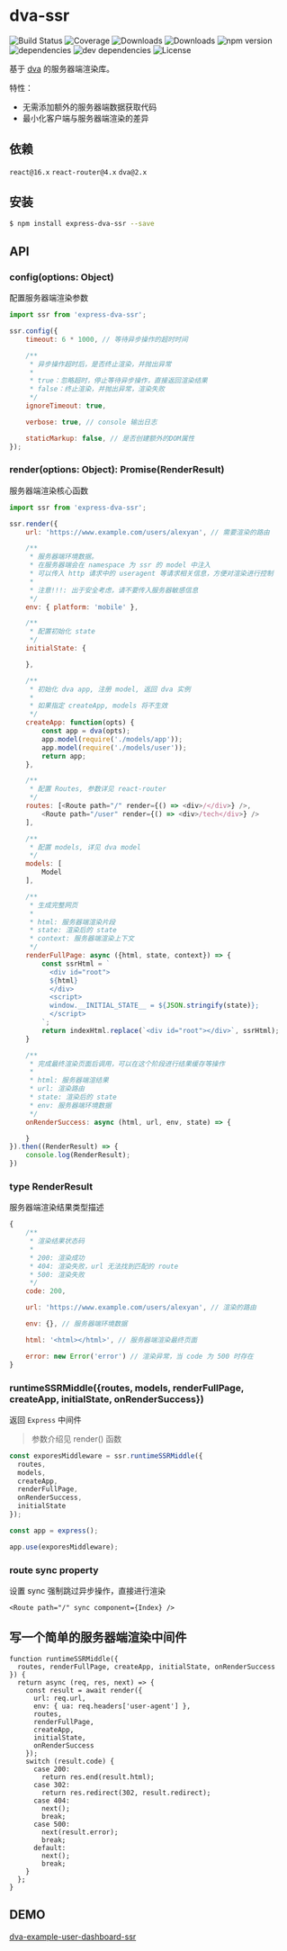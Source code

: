 # dva-ssr

![Build Status](https://img.shields.io/travis/alexayan/express-dva-ssr.svg)
![Coverage](https://img.shields.io/coveralls/alexayan/express-dva-ssr.svg)
![Downloads](https://img.shields.io/npm/dm/express-dva-ssr.svg)
![Downloads](https://img.shields.io/npm/dt/express-dva-ssr.svg)
![npm version](https://img.shields.io/npm/v/express-dva-ssr.svg)
![dependencies](https://img.shields.io/david/alexayan/dva-ssr.svg)
![dev dependencies](https://img.shields.io/david/dev/alexayan/dva-ssr.svg)
![License](https://img.shields.io/npm/l/express-dva-ssr.svg)

基于 [dva](https://github.com/dvajs/dva) 的服务器端渲染库。

特性：

- 无需添加额外的服务器端数据获取代码
- 最小化客户端与服务器端渲染的差异

## 依赖

`react@16.x` `react-router@4.x` `dva@2.x`

## 安装

``` bash
$ npm install express-dva-ssr --save
```

## API

### config(options: Object)

配置服务器端渲染参数

``` javascript
import ssr from 'express-dva-ssr';

ssr.config({
	timeout: 6 * 1000, // 等待异步操作的超时时间

	/**
	 * 异步操作超时后，是否终止渲染，并抛出异常
	 *
	 * true：忽略超时，停止等待异步操作，直接返回渲染结果
	 * false：终止渲染，并抛出异常，渲染失败
	 */
	ignoreTimeout: true,

	verbose: true, // console 输出日志

	staticMarkup: false, // 是否创建额外的DOM属性
});

```

### render(options: Object): Promise(RenderResult)

服务器端渲染核心函数

``` javascript
import ssr from 'express-dva-ssr';

ssr.render({
	url: 'https://www.example.com/users/alexyan', // 需要渲染的路由

	/**
	 * 服务器端环境数据。
	 * 在服务器端会在 namespace 为 ssr 的 model 中注入
	 * 可以传入 http 请求中的 useragent 等请求相关信息，方便对渲染进行控制
	 *
	 * 注意!!!: 出于安全考虑，请不要传入服务器敏感信息
	 */
	env: { platform: 'mobile' },

	/**
	 * 配置初始化 state
	 */
	initialState: {

	},

	/**
	 * 初始化 dva app, 注册 model, 返回 dva 实例
	 *
	 * 如果指定 createApp, models 将不生效
	 */
	createApp: function(opts) {
		const app = dva(opts);
  		app.model(require('./models/app'));
  		app.model(require('./models/user'));
  		return app;
	},

	/**
	 * 配置 Routes, 参数详见 react-router
	 */
	routes: [<Route path="/" render={() => <div>/</div>} />,
		<Route path="/user" render={() => <div>/tech</div>} />
  	],

  	/**
	 * 配置 models, 详见 dva model
	 */
	models: [
		Model
	],

	/**
	 * 生成完整网页
	 *
	 * html: 服务器端渲染片段
	 * state: 渲染后的 state
	 * context: 服务器端渲染上下文
	 */
	renderFullPage: async ({html, state, context}) => {
		const ssrHtml = `
		  <div id="root">
		  ${html}
		  </div>
		  <script>
		  window.__INITIAL_STATE__ = ${JSON.stringify(state)};
		  </script>
		`;
		return indexHtml.replace(`<div id="root"></div>`, ssrHtml);
	}

	/**
	 * 完成最终渲染页面后调用，可以在这个阶段进行结果缓存等操作
	 *
	 * html: 服务器端渲结果
	 * url: 渲染路由
	 * state: 渲染后的 state
	 * env: 服务器端环境数据
	 */
	onRenderSuccess: async (html, url, env, state) => {

	}
}).then((RenderResult) => {
	console.log(RenderResult);
})

```

### type RenderResult

服务器端渲染结果类型描述

``` javascript
{
	/**
	 * 渲染结果状态码
	 *
	 * 200: 渲染成功
	 * 404: 渲染失败，url 无法找到匹配的 route
	 * 500: 渲染失败
	 */
	code: 200,

	url: 'https://www.example.com/users/alexyan', // 渲染的路由

	env: {}, // 服务器端环境数据

	html: '<html></html>', // 服务器端渲染最终页面

	error: new Error('error') // 渲染异常，当 code 为 500 时存在
}
```

### runtimeSSRMiddle({routes, models, renderFullPage, createApp, initialState, onRenderSuccess})

返回 `Express` 中间件

> 参数介绍见 render() 函数

``` javascript
const exporesMiddleware = ssr.runtimeSSRMiddle({
  routes,
  models,
  createApp,
  renderFullPage,
  onRenderSuccess,
  initialState
});

const app = express();

app.use(exporesMiddleware);

```

### route sync property

设置 sync 强制跳过异步操作，直接进行渲染

`<Route path="/" sync component={Index} />`

## 写一个简单的服务器端渲染中间件

```
function runtimeSSRMiddle({
  routes, renderFullPage, createApp, initialState, onRenderSuccess
}) {
  return async (req, res, next) => {
    const result = await render({
      url: req.url,
      env: { ua: req.headers['user-agent'] },
      routes,
      renderFullPage,
      createApp,
      initialState,
      onRenderSuccess
    });
    switch (result.code) {
      case 200:
        return res.end(result.html);
      case 302:
        return res.redirect(302, result.redirect);
      case 404:
        next();
        break;
      case 500:
        next(result.error);
        break;
      default:
        next();
        break;
    }
  };
}
```

## DEMO

[dva-example-user-dashboard-ssr](https://github.com/alexayan/dva-example-user-dashboard-ssr)




